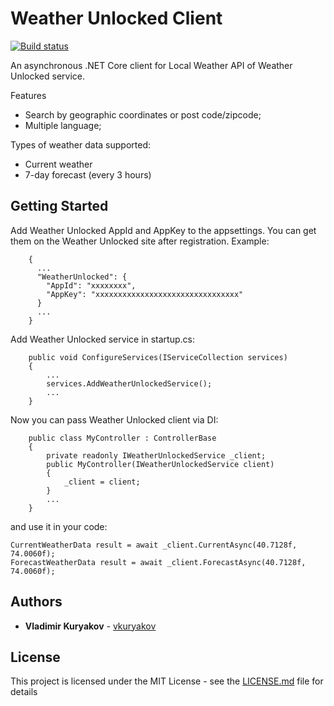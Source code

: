 # Weather Unlocked Client
[![Build status](https://ci.appveyor.com/api/projects/status/fv8g176hscmt0b1o?svg=true)](https://ci.appveyor.com/project/drakar4ik/readmetest)

An asynchronous .NET Core client for Local Weather API of Weather Unlocked service.

Features
   - Search by geographic coordinates or post code/zipcode;
   - Multiple language;

Types of weather data supported:
   - Current weather
   - 7-day forecast (every 3 hours)

## Getting Started

Add Weather Unlocked AppId and AppKey to the appsettings. You can get them on the Weather Unlocked site after registration.
Example: 

		{
		  ...
		  "WeatherUnlocked": {
		    "AppId": "xxxxxxxx",
		    "AppKey": "xxxxxxxxxxxxxxxxxxxxxxxxxxxxxxxx"
		  }
		  ...
		}

Add Weather Unlocked service in startup.cs:

		public void ConfigureServices(IServiceCollection services)
		{
			...
		    services.AddWeatherUnlockedService();
		    ...
		}

Now you can pass Weather Unlocked client via DI:

		public class MyController : ControllerBase
		{
		    private readonly IWeatherUnlockedService _client;
		    public MyController(IWeatherUnlockedService client)
		    {
		        _client = client;
		    }
		    ...
		}

and use it in your code:

	CurrentWeatherData result = await _client.CurrentAsync(40.7128f, 74.0060f);
	ForecastWeatherData result = await _client.ForecastAsync(40.7128f, 74.0060f);

## Authors

* **Vladimir Kuryakov** - [vkuryakov](https://github.com/vkuryakov)

## License

This project is licensed under the MIT License - see the [LICENSE.md](LICENSE.md) file for details


